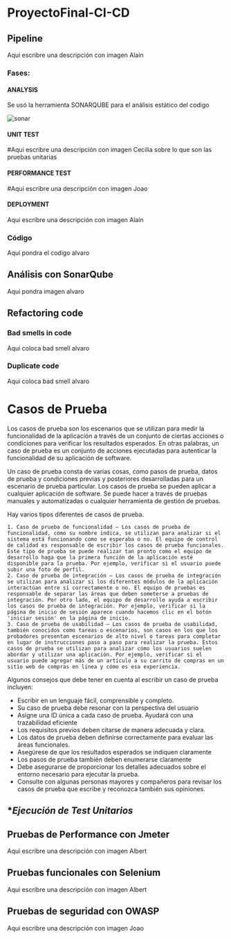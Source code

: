# ProyectoFinal-CI-CD
## Pipeline
Aqui escribre una descripción con imagen Alain
### Fases:

#### ANALYSIS
Se usó la herramienta SONARQUBE para el análisis estático del codigo

![sonar](https://user-images.githubusercontent.com/22668239/210021811-03e44a48-280d-4632-ae86-c23410063227.jpeg)


#### UNIT TEST
#Aqui escribre una descripción con imagen Cecilia sobre lo que son las pruebas unitarias

#### PERFORMANCE TEST
#Aqui escribre una descripción con imagen Joao

#### DEPLOYMENT
Aqui escribre una descripción con imagen Alain

### Código
Aqui pondra el codigo alvaro

## Análisis con SonarQube
Aqui pondra imagen alvaro

## Refactoring code
### Bad smells in code
Aqui coloca bad smell alvaro

### Duplicate code
Aqui coloca bad smell alvaro

# Casos de Prueba
Los casos de prueba son los escenarios que se utilizan para medir la funcionalidad de la aplicación a través de un conjunto de ciertas acciones o condiciones para verificar los resultados esperados. En otras palabras, un caso de prueba es un conjunto de acciones ejecutadas para autenticar la funcionalidad de su aplicación de software. 

Un caso de prueba consta de varias cosas, como pasos de prueba, datos de prueba y condiciones previas y posteriores desarrolladas para un escenario de prueba particular. Los casos de prueba se pueden aplicar a cualquier aplicación de software. Se puede hacer a través de pruebas manuales y automatizadas o cualquier herramienta de gestión de pruebas. 

Hay varios tipos diferentes de casos de prueba.

	1. Caso de prueba de funcionalidad – Los casos de prueba de funcionalidad, como su nombre indica, se utilizan para analizar si el sistema está funcionando como se esperaba o no. El equipo de control de calidad es responsable de escribir los casos de prueba funcionales. Este tipo de prueba se puede realizar tan pronto como el equipo de desarrollo haga que la primera función de la aplicación esté disponible para la prueba. Por ejemplo, verificar si el usuario puede subir una foto de perfil. 
	2. Caso de prueba de integración – Los casos de prueba de integración se utilizan para analizar si los diferentes módulos de la aplicación interactúan entre sí correctamente o no. El equipo de pruebas es responsable de separar las áreas que deben someterse a pruebas de integración. Por otro lado, el equipo de desarrollo ayuda a escribir los casos de prueba de integración. Por ejemplo, verificar si la página de inicio de sesión aparece cuando hacemos clic en el botón 'iniciar sesión' en la página de inicio. 
	3. Caso de prueba de usabilidad – Los casos de prueba de usabilidad, también conocidos como tareas o escenarios, son casos en los que los probadores presentan escenarios de alto nivel o tareas para completar en lugar de instrucciones paso a paso para realizar la prueba. Estos casos de prueba se utilizan para analizar cómo los usuarios suelen abordar y utilizar una aplicación. Por ejemplo, verificar si el usuario puede agregar más de un artículo a su carrito de compras en un sitio web de compras en línea y cómo es esa experiencia.

Algunos consejos que debe tener en cuenta al escribir un caso de prueba incluyen:

+ Escribir en un lenguaje fácil, comprensible y completo.
+ Su caso de prueba debe resonar con la perspectiva del usuario
+ Asigne una ID única a cada caso de prueba. Ayudará con una trazabilidad eficiente
+ Los requisitos previos deben citarse de manera adecuada y clara. 
+ Los datos de prueba deben definirse correctamente para evaluar las áreas funcionales.
+ Asegúrese de que los resultados esperados se indiquen claramente
+ Los pasos de prueba también deben enumerarse claramente 
+ Debe asegurarse de proporcionar los detalles adecuados sobre el entorno necesario para ejecutar la prueba.
+ Consulte con algunas personas mayores y compañeros para revisar los casos de prueba que escribe y reconozca también sus opiniones.

## **Ejecución de Test Unitarios*
## **Pruebas de Performance con Jmeter**
Aqui escribre una descripción con imagen Albert 
## **Pruebas funcionales con Selenium**
Aqui escribre una descripción con imagen Albert 

## **Pruebas de seguridad con OWASP**
Aqui escribre una descripción con imagen Joao
